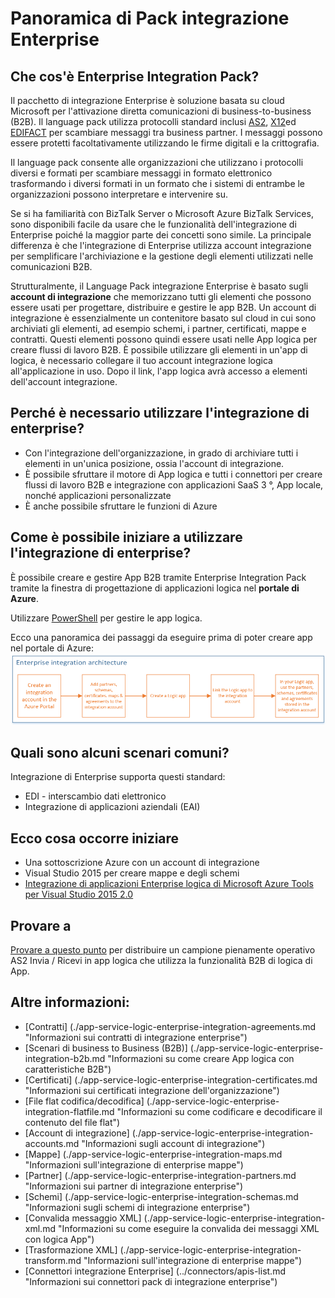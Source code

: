 <properties 
    pageTitle="Panoramica dell'integrazione Enterprise | Servizio di Microsoft Azure App | Microsoft Azure" 
    description="Utilizzare le caratteristiche di integrazione aziendali per abilitare scenari aziendali processo e l'integrazione, usare le app di logica" 
    services="logic-apps" 
    documentationCenter=".net,nodejs,java"
    authors="msftman" 
    manager="erikre" 
    editor="cgronlun"/>

<tags 
    ms.service="logic-apps" 
    ms.workload="integration" 
    ms.tgt_pltfrm="na" 
    ms.devlang="na" 
    ms.topic="article" 
    ms.date="09/08/2016" 
    ms.author="deonhe"/>

# <a name="overview-of-the-enterprise-integration-pack"></a>Panoramica di Pack integrazione Enterprise

## <a name="what-is-the-enterprise-integration-pack"></a>Che cos'è Enterprise Integration Pack?
Il pacchetto di integrazione Enterprise è soluzione basata su cloud Microsoft per l'attivazione diretta comunicazioni di business-to-business (B2B). Il language pack utilizza protocolli standard inclusi [AS2](./app-service-logic-enterprise-integration-as2.md), [X12](./app-service-logic-enterprise-integration-x12.md)ed [EDIFACT](./app-service-logic-enterprise-integration-edifact.md) per scambiare messaggi tra business partner. I messaggi possono essere protetti facoltativamente utilizzando le firme digitali e la crittografia. 

Il language pack consente alle organizzazioni che utilizzano i protocolli diversi e formati per scambiare messaggi in formato elettronico trasformando i diversi formati in un formato che i sistemi di entrambe le organizzazioni possono interpretare e intervenire su. 

Se si ha familiarità con BizTalk Server o Microsoft Azure BizTalk Services, sono disponibili facile da usare che le funzionalità dell'integrazione di Enterprise poiché la maggior parte dei concetti sono simile. La principale differenza è che l'integrazione di Enterprise utilizza account integrazione per semplificare l'archiviazione e la gestione degli elementi utilizzati nelle comunicazioni B2B. 

Strutturalmente, il Language Pack integrazione Enterprise è basato sugli **account di integrazione** che memorizzano tutti gli elementi che possono essere usati per progettare, distribuire e gestire le app B2B. Un account di integrazione è essenzialmente un contenitore basato sul cloud in cui sono archiviati gli elementi, ad esempio schemi, i partner, certificati, mappe e contratti. Questi elementi possono quindi essere usati nelle App logica per creare flussi di lavoro B2B. È possibile utilizzare gli elementi in un'app di logica, è necessario collegare il tuo account integrazione logica all'applicazione in uso. Dopo il link, l'app logica avrà accesso a elementi dell'account integrazione.  

## <a name="why-should-you-use-enterprise-integration"></a>Perché è necessario utilizzare l'integrazione di enterprise?
- Con l'integrazione dell'organizzazione, in grado di archiviare tutti i elementi in un'unica posizione, ossia l'account di integrazione. 
- È possibile sfruttare il motore di App logica e tutti i connettori per creare flussi di lavoro B2B e integrazione con applicazioni SaaS 3 °, App locale, nonché applicazioni personalizzate
- È anche possibile sfruttare le funzioni di Azure

## <a name="how-to-get-started-with-enterprise-integration"></a>Come è possibile iniziare a utilizzare l'integrazione di enterprise?
È possibile creare e gestire App B2B tramite Enterprise Integration Pack tramite la finestra di progettazione di applicazioni logica nel **portale di Azure**.  

Utilizzare [PowerShell](https://msdn.microsoft.com/library/azure/mt652195.aspx "logica App argomenti PowerShell") per gestire le app logica. 

Ecco una panoramica dei passaggi da eseguire prima di poter creare app nel portale di Azure: ![immagine panoramica](./media/app-service-logic-enterprise-integration-overview/overview-0.png)  

## <a name="what-are-some-common-scenarios"></a>Quali sono alcuni scenari comuni?

Integrazione di Enterprise supporta questi standard:   

- EDI - interscambio dati elettronico  
- Integrazione di applicazioni aziendali (EAI)  

## <a name="heres-what-you-need-to-get-started"></a>Ecco cosa occorre iniziare
- Una sottoscrizione Azure con un account di integrazione
- Visual Studio 2015 per creare mappe e degli schemi
- [Integrazione di applicazioni Enterprise logica di Microsoft Azure Tools per Visual Studio 2015 2.0](https://aka.ms/vsmapsandschemas)  

## <a name="try-it"></a>Provare a
[Provare a questo punto](https://github.com/Azure/azure-quickstart-templates/tree/master/201-logic-app-as2-send-receive) per distribuire un campione pienamente operativo AS2 Invia / Ricevi in app logica che utilizza la funzionalità B2B di logica di App.

## <a name="learn-more-about"></a>Altre informazioni:
- [Contratti] (./app-service-logic-enterprise-integration-agreements.md "Informazioni sui contratti di integrazione enterprise")
- [Scenari di business to Business (B2B)] (./app-service-logic-enterprise-integration-b2b.md "Informazioni su come creare App logica con caratteristiche B2B")  
- [Certificati] (./app-service-logic-enterprise-integration-certificates.md "Informazioni sui certificati integrazione dell'organizzazione")
- [File flat codifica/decodifica] (./app-service-logic-enterprise-integration-flatfile.md "Informazioni su come codificare e decodificare il contenuto del file flat")  
- [Account di integrazione] (./app-service-logic-enterprise-integration-accounts.md "Informazioni sugli account di integrazione")
- [Mappe] (./app-service-logic-enterprise-integration-maps.md "Informazioni sull'integrazione di enterprise mappe")
- [Partner] (./app-service-logic-enterprise-integration-partners.md "Informazioni sui partner di integrazione enterprise")
- [Schemi] (./app-service-logic-enterprise-integration-schemas.md "Informazioni sugli schemi di integrazione enterprise")
- [Convalida messaggio XML] (./app-service-logic-enterprise-integration-xml.md "Informazioni su come eseguire la convalida dei messaggi XML con logica App")
- [Trasformazione XML] (./app-service-logic-enterprise-integration-transform.md "Informazioni sull'integrazione di enterprise mappe")
- [Connettori integrazione Enterprise] (../connectors/apis-list.md "Informazioni sui connettori pack di integrazione enterprise")



